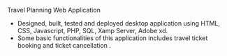 Travel Planning Web Application
- Designed, built, tested and deployed desktop application using HTML, CSS, Javascript, PHP, SQL, Xamp Server, Adobe xd.
- Some basic functionalities of this application includes travel ticket booking and ticket cancellation .

